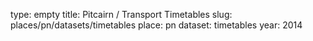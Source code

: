 type: empty
title: Pitcairn / Transport Timetables
slug: places/pn/datasets/timetables
place: pn
dataset: timetables
year: 2014
